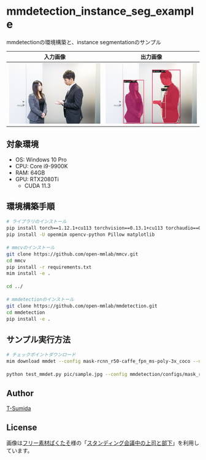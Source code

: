 # mmdetection_instance_seg_example
mmdetectionの環境構築と、instance segmentationのサンプル

| 入力画像 | 出力画像 |
| :---: | :---: |
| ![](./pic/sample.jpg) | ![](./pic/result.jpg)|

## 対象環境
- OS: Windows 10 Pro
- CPU: Core i9-9900K
- RAM: 64GB
- GPU: RTX2080Ti
	- CUDA 11.3


## 環境構築手順
```bash
# ライブラリのインストール
pip install torch==1.12.1+cu113 torchvision==0.13.1+cu113 torchaudio==0.12.1 --extra-index-url https://download.pytorch.org/whl/cu113
pip install -U openmim opencv-python Pillow matplotlib

# mmcvのインストール
git clone https://github.com/open-mmlab/mmcv.git
cd mmcv
pip install -r requirements.txt
mim install -e .

cd ../

# mmdetectionのインストール
git clone https://github.com/open-mmlab/mmdetection.git
cd mmdetection
pip install -e .
```

## サンプル実行方法
```bash
# チェックポイントダウンロード
mim download mmdet --config mask-rcnn_r50-caffe_fpn_ms-poly-3x_coco --dest ./checkpoints

python test_mmdet.py pic/sample.jpg --config mmdetection/configs/mask_rcnn/mask-rcnn_r50-caffe_fpn_ms-poly-3x_coco.py --checkpoint ./checkpoints/mask_rcnn_r50_caffe_fpn_mstrain-poly_3x_coco_bbox_mAP-0.408__segm_mAP-0.37_20200504_163245-42aa3d00.pth 
```

## Author
[T-Sumida](https://twitter.com/sumita_v09)

## License
画像は[フリー素材ぱくたそ](https://www.pakutaso.com/)様の「[スタンディング会議中の上司と部下](https://www.pakutaso.com/20140921261post-4590.html)」を利用しています。